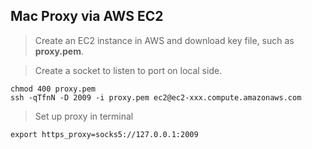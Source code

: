 ## Mac Proxy via AWS EC2

> Create an EC2 instance in AWS and download key file, such as **proxy.pem**.

> Create a socket to listen to port on local side.

```
chmod 400 proxy.pem
ssh -qTfnN -D 2009 -i proxy.pem ec2@ec2-xxx.compute.amazonaws.com
```

> Set up proxy in terminal

```
export https_proxy=socks5://127.0.0.1:2009
```
